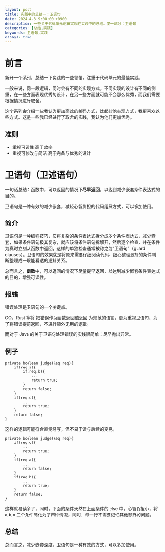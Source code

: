 ```yaml
---
layout: post
title: 实践中的总结一：卫语句
date: 2024-4-3 9:00:00 +0900
description: 一些关于代码单元逻辑实现在实践中的总结。第一部分：卫语句
categories: [总结,实践]
keywords: 卫语句,实践
essays: true  
---
```


# 前言

新开一个系列，总结一下实践的一些领悟，注重于代码单元的最佳实践。

一般来说，同一段逻辑，同时会有不同的实现方式。不同实现的设计有不同的侧重，在一些方面表现优秀的设计，在另一些方面就可能不会那么优秀，而我们需要根据情况进行取舍。

这个系列会介绍一些我认为更加高效的编码方式，比起其他实现方式，我更喜欢这些方式。这是一些我已经进行了取舍的实践，我认为他们更加优秀。

## 准则

- 重视可读性 高于效率
- 重视可修改与简洁 高于完备与优秀的设计

# 卫语句（卫述语句）

一句话总结：函数中，可以返回的情况下**尽早返回**，以达到减少嵌套条件表达式的目的。

卫语句是一种有效的减少嵌套，减轻心智负担的代码组织方式，可以多加使用。

## 简介

卫语句是一种编程技巧，它将复杂的条件表达式拆分成多个条件表达式，减少嵌套，如果条件语句极其复杂，就应该将条件语句拆解开，然后逐个检查，并在条件为真时立刻从函数中返回，这样的单独检查通常被称之为“卫语句”（guard clauses）。卫语句的效果就是将原来需要仔细阅读代码、细心整理逻辑的条件判断整理成一眼能看透的逻辑关系。

总而言之，**函数**中，可以返回的情况下尽量提早返回，以达到减少嵌套条件表达式的目的，增强可读性。

## 报错

错误处理是卫语句的一个关键点。

GO，Rust 等将 把错误作为函数返回值返回 为规范的语言，更为重视卫语句，为了将错误提前返回，不进行额外无用的逻辑。

而对于 Java 的关于卫语句处理错误的实践很简单：尽早抛出异常。

## 例子

```
private boolean judge(Req req){
	if(req.a){
		if(req.b){
			...
			return true;
		}
		return false;
	}
	if(req.c){
		...
		return true;
	}
	return false;
}
```

这样的逻辑可能符合直觉易写，但不易于读与后续的变更。

```
private boolean judge(Req req){
	if(req.c){
		...
		return true;
	}
	if(req.a){
		...
		return false;
	}
	if(req.b){
		...
		return true;
	}
	return false;
}
```

这样就易读多了，同时，下面的条件天然在上面条件的 else 中，心智负担小，将 a,b,c 三个条件简化为了四种情况，同时，每一行不需要记忆其他额外的问题。

## 总结

总而言之，减少嵌套深度，卫语句是一种有效的方式，可以多加使用。
